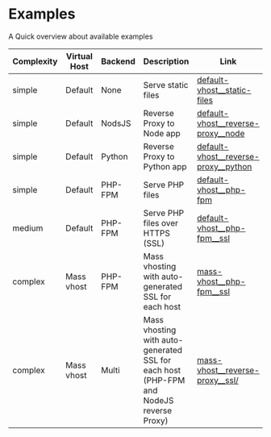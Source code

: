 # Examples


A Quick overview about available examples

| Complexity | Virtual Host | Backend | Description | Link |
|------------|--------------|---------|-------------|------|
| simple     | Default      | None    | Serve static files | [default-vhost__static-files](default-vhost__static-files) |
| simple     | Default      | NodsJS  | Reverse Proxy to Node app | [default-vhost__reverse-proxy__node](default-vhost__reverse-proxy__node) |
| simple     | Default      | Python  | Reverse Proxy to Python app | [default-vhost__reverse-proxy__python](default-vhost__reverse-proxy__python) |
| simple     | Default      | PHP-FPM | Serve PHP files | [default-vhost__php-fpm](default-vhost__php-fpm) |
| medium     | Default      | PHP-FPM | Serve PHP files over HTTPS (SSL) | [default-vhost__php-fpm__ssl](default-vhost__php-fpm__ssl) |
| complex    | Mass vhost   | PHP-FPM | Mass vhosting with auto-generated SSL for each host | [mass-vhost__php-fpm__ssl](mass-vhost__php-fpm__ssl) |
| complex    | Mass vhost   | Multi   | Mass vhosting with auto-generated SSL for each host (PHP-FPM and NodeJS reverse Proxy) | [mass-vhost__reverse-proxy__ssl/](mass-vhost__reverse-proxy__ssl/) |
